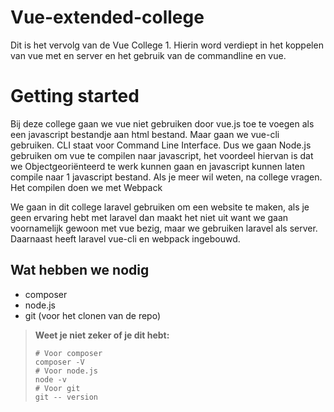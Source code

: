 # Vue-extended-college
Dit is het vervolg van de Vue College 1. Hierin word verdiept in het koppelen van vue met en server en het gebruik van de commandline en vue.

# Getting started
Bij deze college gaan we vue niet gebruiken door vue.js toe te voegen als een javascript bestandje aan html bestand. Maar gaan we vue-cli gebruiken. CLI staat voor Command Line Interface. Dus we gaan Node.js gebruiken om vue te compilen naar javascript, het voordeel hiervan is dat we Objectgeoriënteerd te werk kunnen gaan en javascript kunnen laten compile naar 1 javascript bestand. Als je meer wil weten, na college vragen.
Het compilen doen we met Webpack

We gaan in dit college laravel gebruiken om een website te maken, als je geen ervaring hebt met laravel dan maakt het niet uit want we gaan voornamelijk gewoon met vue bezig, maar we gebruiken laravel als server. Daarnaast heeft laravel vue-cli en webpack ingebouwd.

## Wat hebben we nodig
- composer
- node.js
- git (voor het clonen van de repo)

> **Weet je niet zeker of je dit hebt:**
> ```
> # Voor composer
> composer -V
> # Voor node.js
> node -v
> # Voor git
> git -- version
>
